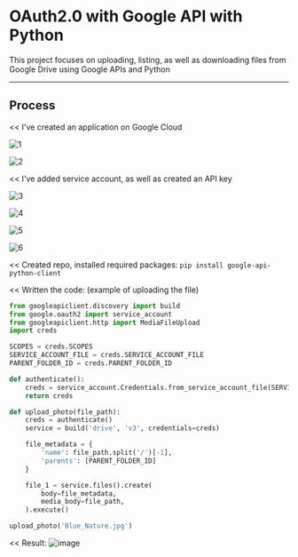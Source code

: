 # OAuth2.0 with Google API with Python
This project focuses on uploading, listing, as well as downloading files from Google Drive using Google APIs and Python

-----------------------------------------------------------------------------------------
## Process
<< I've created an application on Google Cloud

![1](https://github.com/user-attachments/assets/8babeb44-1c8c-4f7b-9fc2-011fe5d30892)

![2](https://github.com/user-attachments/assets/1263e060-409d-4666-83f9-ea47efa9ef47)


<< I've added service account, as well as created an API key

![3](https://github.com/user-attachments/assets/08b8e2d8-6f85-4783-8b28-4e08a36757d0)

![4](https://github.com/user-attachments/assets/d6e4a9d4-58e9-47d4-8bcc-66c575642811)

![5](https://github.com/user-attachments/assets/60120b07-84ed-4762-849e-54ce65464bd7)

![6](https://github.com/user-attachments/assets/8aea270a-dbc8-4ccb-84f9-79ef5b2b194f)

<< Created repo, installed required packages:
`pip install google-api-python-client`

<< Written the code:
(example of uploading the file)
```python
from googleapiclient.discovery import build
from google.oauth2 import service_account
from googleapiclient.http import MediaFileUpload
import creds

SCOPES = creds.SCOPES
SERVICE_ACCOUNT_FILE = creds.SERVICE_ACCOUNT_FILE
PARENT_FOLDER_ID = creds.PARENT_FOLDER_ID

def authenticate():
    creds = service_account.Credentials.from_service_account_file(SERVICE_ACCOUNT_FILE, scopes=SCOPES)
    return creds

def upload_photo(file_path):
    creds = authenticate()
    service = build('drive', 'v3', credentials=creds)

    file_metadata = {
        'name': file_path.split('/')[-1],
        'parents': [PARENT_FOLDER_ID]
    }

    file_1 = service.files().create(
        body=file_metadata,
        media_body=file_path,
    ).execute()

upload_photo('Blue_Nature.jpg')
```

<< Result:
![image](https://github.com/user-attachments/assets/83b5aca4-3016-4938-9168-2001a20338f0)





